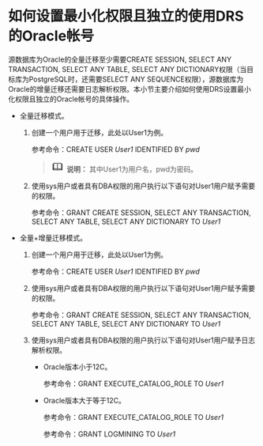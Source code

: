 # 如何设置最小化权限且独立的使用DRS的Oracle帐号<a name="drs_04_0023"></a>

源数据库为Oracle的全量迁移至少需要CREATE SESSION, SELECT ANY TRANSACTION, SELECT ANY TABLE, SELECT ANY DICTIONARY权限（当目标库为PostgreSQL时，还需要SELECT ANY SEQUENCE权限），源数据库为Oracle的增量迁移还需要日志解析权限。本小节主要介绍如何使用DRS设置最小化权限且独立的Oracle帐号的具体操作。

-   全量迁移模式。
    1.  创建一个用户用于迁移，此处以User1为例。

        参考命令：CREATE USER  _User1_  IDENTIFIED BY  _pwd_

        >![](public_sys-resources/icon-note.gif) **说明：** 
        >其中User1为用户名，pwd为密码。

    2.  使用sys用户或者具有DBA权限的用户执行以下语句对User1用户赋予需要的权限。

        参考命令：GRANT CREATE SESSION, SELECT ANY TRANSACTION, SELECT ANY TABLE, SELECT ANY DICTIONARY TO  _User1_


-   全量+增量迁移模式。
    1.  创建一个用户用于迁移，此处以User1为例。

        参考命令：CREATE USER  _User1_  IDENTIFIED BY  _pwd_

    2.  使用sys用户或者具有DBA权限的用户执行以下语句对User1用户赋予需要的权限。

        参考命令：GRANT CREATE SESSION, SELECT ANY TRANSACTION, SELECT ANY TABLE, SELECT ANY DICTIONARY TO  _User1_

    3.  使用sys用户或者具有DBA权限的用户执行以下语句对User1用户赋予日志解析权限。
        -   Oracle版本小于12C。

            参考命令：GRANT EXECUTE\_CATALOG\_ROLE TO  _User1_

        -   Oracle版本大于等于12C。

            参考命令：GRANT EXECUTE\_CATALOG\_ROLE TO  _User1_

            参考命令：GRANT LOGMINING TO  _User1_




